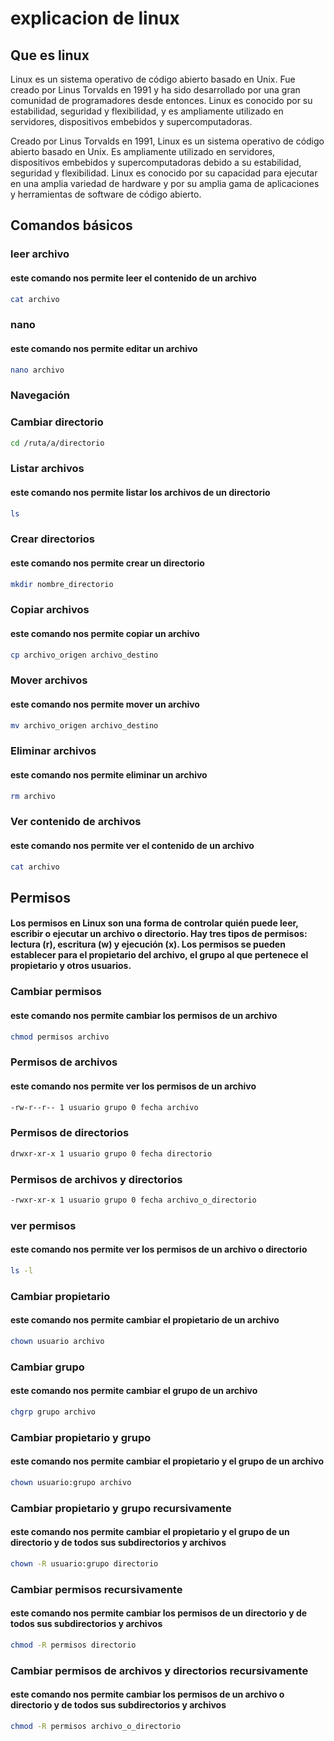 # explicacion de linux


## Que es linux

Linux es un sistema operativo de código abierto basado en Unix. Fue creado por Linus Torvalds en 1991 y ha sido desarrollado por una gran comunidad de programadores desde entonces. Linux es conocido por su estabilidad, seguridad y flexibilidad, y es ampliamente utilizado en servidores, dispositivos embebidos y supercomputadoras.

Creado por Linus Torvalds en 1991, Linux es un sistema operativo de código abierto basado en Unix. Es ampliamente utilizado en servidores, dispositivos embebidos y supercomputadoras debido a su estabilidad, seguridad y flexibilidad. Linux es conocido por su capacidad para ejecutar en una amplia variedad de hardware y por su amplia gama de aplicaciones y herramientas de software de código abierto.


## Comandos básicos

### leer archivo
  #### este comando nos permite leer el contenido de un archivo
  ```bash
  cat archivo
  ```

### nano
  #### este comando nos permite editar un archivo
  ```bash
  nano archivo
  ```


### Navegación

### Cambiar directorio

```bash
cd /ruta/a/directorio
```

### Listar archivos
#### este comando nos permite listar los archivos de un directorio
```bash
ls
``` 

### Crear directorios
#### este comando nos permite crear un directorio

```bash
mkdir nombre_directorio
```

### Copiar archivos
#### este comando nos permite copiar un archivo
```bash
cp archivo_origen archivo_destino
```

### Mover archivos
#### este comando nos permite mover un archivo
```bash
mv archivo_origen archivo_destino
```

### Eliminar archivos
#### este comando nos permite eliminar un archivo
```bash
rm archivo
```

### Ver contenido de archivos
#### este comando nos permite ver el contenido de un archivo
```bash
cat archivo
```


## Permisos
#### Los permisos en Linux son una forma de controlar quién puede leer, escribir o ejecutar un archivo o directorio. Hay tres tipos de permisos: lectura (r), escritura (w) y ejecución (x). Los permisos se pueden establecer para el propietario del archivo, el grupo al que pertenece el propietario y otros usuarios.
### Cambiar permisos
#### este comando nos permite cambiar los permisos de un archivo

```bash
chmod permisos archivo
```

### Permisos de archivos
#### este comando nos permite ver los permisos de un archivo
```bash
-rw-r--r-- 1 usuario grupo 0 fecha archivo
```

### Permisos de directorios

```bash
drwxr-xr-x 1 usuario grupo 0 fecha directorio
```

### Permisos de archivos y directorios

```bash
-rwxr-xr-x 1 usuario grupo 0 fecha archivo_o_directorio
```

### ver permisos
#### este comando nos permite ver los permisos de un archivo o directorio

```bash
ls -l
```

### Cambiar propietario
#### este comando nos permite cambiar el propietario de un archivo

```bash
chown usuario archivo
```

### Cambiar grupo
#### este comando nos permite cambiar el grupo de un archivo

```bash
chgrp grupo archivo
```

### Cambiar propietario y grupo
#### este comando nos permite cambiar el propietario y el grupo de un archivo
```bash
chown usuario:grupo archivo
```

### Cambiar propietario y grupo recursivamente
#### este comando nos permite cambiar el propietario y el grupo de un directorio y de todos sus subdirectorios y archivos
```bash
chown -R usuario:grupo directorio
```

### Cambiar permisos recursivamente
#### este comando nos permite cambiar los permisos de un directorio y de todos sus subdirectorios y archivos
```bash
chmod -R permisos directorio
```

### Cambiar permisos de archivos y directorios recursivamente
#### este comando nos permite cambiar los permisos de un archivo o directorio y de todos sus subdirectorios y archivos
```bash 
chmod -R permisos archivo_o_directorio
```



